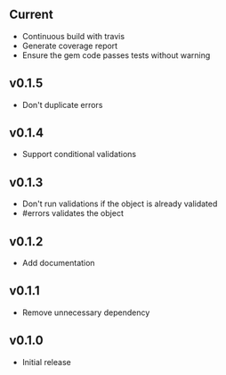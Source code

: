 Current
-------

* Continuous build with travis
* Generate coverage report
* Ensure the gem code passes tests without warning

v0.1.5
-------

* Don't duplicate errors

v0.1.4
-------

* Support conditional validations

v0.1.3
-------

* Don't run validations if the object is already validated
* #errors validates the object

v0.1.2
------

* Add documentation

v0.1.1
------

* Remove unnecessary dependency

v0.1.0
------

* Initial release
